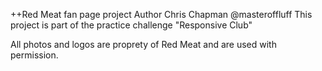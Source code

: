 ++Red Meat fan page project
Author Chris Chapman @masteroffluff
This project is part of the practice challenge "Responsive Club"

All photos and logos are proprety of Red Meat and are used with permission. 
